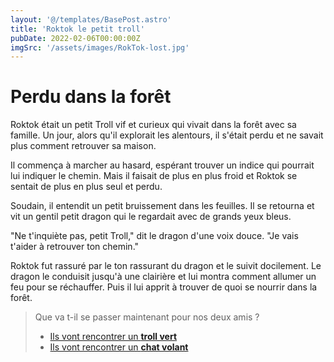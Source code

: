 ```yaml
---
layout: '@/templates/BasePost.astro'
title: 'Roktok le petit troll'
pubDate: 2022-02-06T00:00:00Z
imgSrc: '/assets/images/RokTok-lost.jpg'
---
```

# Perdu dans la forêt

Roktok était un petit Troll vif et curieux qui vivait dans la forêt avec sa famille. Un jour, alors qu'il explorait les alentours, il s'était perdu et ne savait plus comment retrouver sa maison.

Il commença à marcher au hasard, espérant trouver un indice qui pourrait lui indiquer le chemin. Mais il faisait de plus en plus froid et Roktok se sentait de plus en plus seul et perdu.

Soudain, il entendit un petit bruissement dans les feuilles. Il se retourna et vit un gentil petit dragon qui le regardait avec de grands yeux bleus.

"Ne t'inquiète pas, petit Troll," dit le dragon d'une voix douce. "Je vais t'aider à retrouver ton chemin."

Roktok fut rassuré par le ton rassurant du dragon et le suivit docilement. Le dragon le conduisit jusqu'à une clairière et lui montra comment allumer un feu pour se réchauffer. Puis il lui apprit à trouver de quoi se nourrir dans la forêt.

> Que va t-il se passer maintenant pour nos deux amis ?
> - [Ils vont rencontrer un **troll vert**](/Roktok-2a)
> - [Ils vont rencontrer un **chat volant**](/Roktok-2b) 